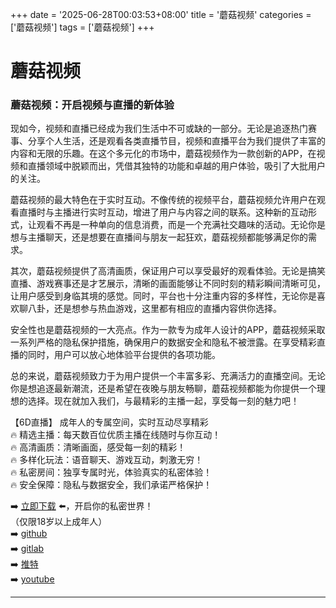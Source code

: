 +++
date = '2025-06-28T00:03:53+08:00'
title = '蘑菇视频'
categories = ['蘑菇视频']
tags = ['蘑菇视频']
+++

# 蘑菇视频

### 蘑菇视频：开启视频与直播的新体验

现如今，视频和直播已经成为我们生活中不可或缺的一部分。无论是追逐热门赛事、分享个人生活，还是观看各类直播节目，视频和直播平台为我们提供了丰富的内容和无限的乐趣。在这个多元化的市场中，蘑菇视频作为一款创新的APP，在视频和直播领域中脱颖而出，凭借其独特的功能和卓越的用户体验，吸引了大批用户的关注。

蘑菇视频的最大特色在于实时互动。不像传统的视频平台，蘑菇视频允许用户在观看直播时与主播进行实时互动，增进了用户与内容之间的联系。这种新的互动形式，让观看不再是一种单向的信息消费，而是一个充满社交趣味的活动。无论你是想与主播聊天，还是想要在直播间与朋友一起狂欢，蘑菇视频都能够满足你的需求。

其次，蘑菇视频提供了高清画质，保证用户可以享受最好的观看体验。无论是搞笑直播、游戏赛事还是才艺展示，清晰的画面能够让不同时刻的精彩瞬间清晰可见，让用户感受到身临其境的感觉。同时，平台也十分注重内容的多样性，无论你是喜欢聊八卦，还是想参与热血游戏，这里都有相应的直播内容供你选择。

安全性也是蘑菇视频的一大亮点。作为一款专为成年人设计的APP，蘑菇视频采取一系列严格的隐私保护措施，确保用户的数据安全和隐私不被泄露。在享受精彩直播的同时，用户可以放心地体验平台提供的各项功能。

总的来说，蘑菇视频致力于为用户提供一个丰富多彩、充满活力的直播空间。无论你是想追逐最新潮流，还是希望在夜晚与朋友畅聊，蘑菇视频都能为你提供一个理想的选择。现在就加入我们，与最精彩的主播一起，享受每一刻的魅力吧！

【6D直播】
成年人的专属空间，实时互动尽享精彩  
🔥 精选主播：每天数百位优质主播在线随时与你互动！  
🔥 高清画质：清晰画面，感受每一刻的精彩！  
🔥 多样化玩法：语音聊天、游戏互动，刺激无穷！  
🔥 私密房间：独享专属时光，体验真实的私密体验！  
🔥 安全保障：隐私与数据安全，我们承诺严格保护！  

➡️ [立即下载](https://down123.s3.ap-east-1.amazonaws.com/down/down.html?channelCode=blog) ⬅️，开启你的私密世界！  
（仅限18岁以上成年人）  
➡️ [github](https://aldult-live.github.io/)  
➡️ [gitlab](https://seo-09598d.gitlab.io/)  
➡️ [推特](https://x.com/wegame33)  
➡️ [youtube](https://www.youtube.com/@6Dlive)  

---
